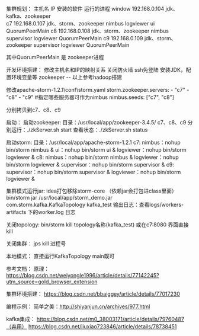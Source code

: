 集群规划：
	主机名	   IP		           安装的软件				        运行的进程
	window     192.168.0.104       jdk、kafka、zookeeper		 
	c7         192.168.0.107       jdk、storm、zookeeper            nimbus logviewer ui QuorumPeerMain
	c8         192.168.0.108       jdk、storm、zookeeper            nimbus  supervisor logviewer  QuorumPeerMain
	c9         192.168.0.109       jdk、storm、zookeeper            supervisor logviewer QuorumPeerMain

其中QuorumPeerMain 是 zookeeper进程

开发环境搭建：
修改主机名和IP的映射关系
关闭防火墙
ssh免登陆
安装JDK，配置环境变量等
zookeeper
-- 以上参考hadoop搭建

修改apache-storm-1.2.1\conf\storm.yaml
 storm.zookeeper.servers:
     - "c7"
     - "c8"
     - "c9"
#指定哪些服务器可作为nimbus
 nimbus.seeds: ["c7", "c8"]

分别拷贝到c7、c8、c9

启动：
启动zookeeper:
目录：/usr/local/app/zookeeper-3.4.5/
c7、c8、c9  分别运行：./zkServer.sh start
查看状态：./zkServer.sh status

启动storm:
目录：/usr/local/app/apache-storm-1.2.1
c7:
nimbus：nohup bin/storm nimbus &
ui：nohup bin/storm ui  &
logviewer：nohup bin/storm logviewer  &
c8:
nimbus：nohup bin/storm nimbus  &
logviewer：nohup bin/storm logviewer  &
supervisor：nohup bin/storm supervisor &
c9:
supervisor：nohup bin/storm supervisor  &
logviewer：nohup bin/storm logviewer  &

集群模式运行jar:
idea打包移除storm-core （依赖jar会打包进class里面）
bin/storm jar  /usr/local/app/storm_demo.jar com.storm.kafka.KafkaTopology kafka_test
输出日志：查看logs/workers-artifacts 下的worker.log 日志

关闭topology:
bin/storm kill topology名称(kafka_test) 或在c7:8080 界面直接kill

关闭集群：
jps kill 进程号

本地模式：
直接运行KafkaTopology main既可

参考文档：
原理：
https://blog.csdn.net/weiyongle1996/article/details/77142245?utm_source=gold_browser_extension

集群环境搭建：
https://blog.csdn.net/bbaiggey/article/details/77017230

编程示例：
简单之美：http://shiyanjun.cn/archives/977.html

kafka集成：
https://blog.csdn.net/m0_38003171/article/details/79760487（弃用）
https://blog.csdn.net/liuxiao723846/article/details/78738451
